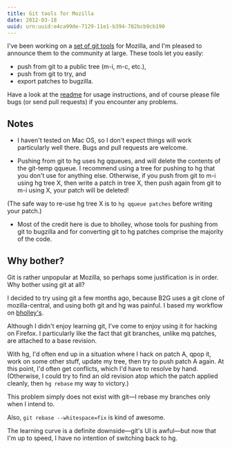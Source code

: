 ```yaml
---
title: Git tools for Mozilla
date: 2012-03-18
uuid: urn:uuid:e4ca99de-7129-11e1-b394-782bcb9cb190
---
```


I've been working on a [set of git tools][git_tools] for Mozilla, and I'm
pleased to announce them to the community at large.  These tools let you
easily:

  * push from git to a public tree (m-i, m-c, etc.),
  * push from git to try, and
  * export patches to bugzilla.

Have a look at the [readme][] for usage instructions, and of course please file
bugs (or send pull requests) if you encounter any problems.

## Notes

  * I haven't tested on Mac OS, so I don't expect things will work particularly
well there.  Bugs and pull requests are welcome.

  * Pushing from git to hg uses hg qqueues, and will delete the contents of the
git-temp qqueue.  I recommend using a tree for pushing to hg that you don't use
for anything else.  Otherwise, if you push from git to m-i using hg tree X,
then write a patch in tree X, then push again from git to m-i using X, your
patch will be deleted!
  
  (The safe way to re-use hg tree X is to `hg qqueue patches` before writing your
patch.)

  * Most of the credit here is due to bholley, whose tools for pushing from git to
bugzilla and for converting git to hg patches comprise the majority of the
code.

## Why bother?

Git is rather unpopular at Mozilla, so perhaps some justification is in order.
Why bother using git at all?

I decided to try using git a few months ago, because B2G uses a git clone of
mozilla-central, and using both git and hg was painful.  I based my workflow
on [bholley's][bholley].

Although I didn't enjoy learning git, I've come to enjoy using it for hacking
on Firefox.  I particularly like the fact that git branches, unlike mq patches,
are attached to a base revision.

With hg, I'd often end up in a situation where I hack on patch A, qpop it, work
on some other stuff, update my tree, then try to push patch A again.  At this
point, I'd often get conflicts, which I'd have to resolve by hand.  (Otherwise,
I could try to find an old revision atop which the patch applied cleanly, then
`hg rebase` my way to victory.)

This problem simply does not exist with git&mdash;I rebase my branches only
when I intend to.

Also, `git rebase --whitespace=fix` is kind of awesome.

The learning curve is a definite downside&mdash;git's UI is awful&mdash;but now
that I'm up to speed, I have no intention of switching back to hg.

[git_tools]: https://github.com/jlebar/moz-git-tools
[readme]: https://github.com/jlebar/moz-git-tools/blob/master/README.markdown
[bholley]: http://bholley.wordpress.com/2010/10/23/using-git-with-mozilla/
